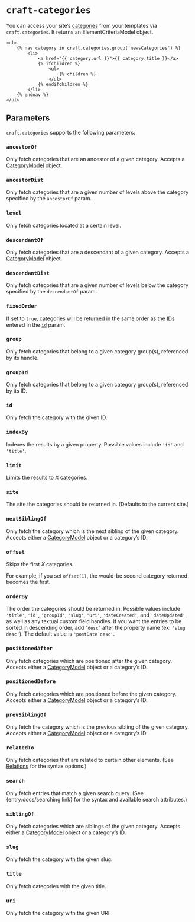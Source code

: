 `craft-categories`
==================

You can access your site’s [categories](en/categories.md) from your templates via `craft.categories`. It returns an ElementCriteriaModel object.

```twig
<ul>
    {% nav category in craft.categories.group('newsCategories') %}
        <li>
            <a href="{{ category.url }}">{{ category.title }}</a>
            {% ifchildren %}
                <ul>
                    {% children %}
                </ul>
            {% endifchildren %}
        </li>
    {% endnav %}
</ul>
```

## Parameters

`craft.categories` supports the following parameters:

### `ancestorOf`

Only fetch categories that are an ancestor of a given category. Accepts a [CategoryModel]({entry:templating/categorymodel}) object.

### `ancestorDist`

Only fetch categories that are a given number of levels above the category specified by the `ancestorOf` param.

### `level`

Only fetch categories located at a certain level.

### `descendantOf`

Only fetch categories that are a descendant of a given category. Accepts a [CategoryModel]({entry:templating/categorymodel}) object.

### `descendantDist`

Only fetch categories that are a given number of levels below the category specified by the `descendantOf` param.

### `fixedOrder`

If set to `true`, categories will be returned in the same order as the IDs entered in the [`id`](#id) param.

### `group`

Only fetch categories that belong to a given category group(s), referenced by its handle.

### `groupId`

Only fetch categories that belong to a given category group(s), referenced by its ID.

### `id`

Only fetch the category with the given ID.

### `indexBy`

Indexes the results by a given property. Possible values include `'id'` and `'title'`.

### `limit`

Limits the results to *X* categories.

### `site`

The site the categories should be returned in. (Defaults to the current site.)

### `nextSiblingOf`

Only fetch the category which is the next sibling of the given category. Accepts either a [CategoryModel](en/templating/categorymodel) object or a category’s ID.

### `offset`

Skips the first *X* categories.

For example, if you set `offset(1)`, the would-be second category returned becomes the first.

### `orderBy`

The order the categories should be returned in. Possible values include `'title'`, `'id'`, `'groupId'`, `'slug'`, `'uri'`, `'dateCreated'`, and `'dateUpdated'`, as well as any textual custom field handles. If you want the entries to be sorted in descending order, add “`desc`” after the property name (ex: `'slug desc'`). The default value is `'postDate desc'`.

### `positionedAfter`

Only fetch categories which are positioned after the given category. Accepts either a [CategoryModel](en/templating/categorymodel) object or a category’s ID.

### `positionedBefore`

Only fetch categories which are positioned before the given category. Accepts either a [CategoryModel](en/templating/categorymodel) object or a category’s ID.

### `prevSiblingOf`

Only fetch the category which is the previous sibling of the given category. Accepts either a [CategoryModel](en/templating/categorymodel) object or a category’s ID.

### `relatedTo`

Only fetch categories that are related to certain other elements. (See [Relations](en/relations.md) for the syntax options.)

### `search`

Only fetch entries that match a given search query. (See {entry:docs/searching:link} for the syntax and available search attributes.)

### `siblingOf`

Only fetch categories which are siblings of the given category. Accepts either a [CategoryModel](en/templating/categorymodel) object or a category’s ID.

### `slug`

Only fetch the category with the given slug.

### `title`

Only fetch categories with the given title.

### `uri`

Only fetch the category with the given URI.